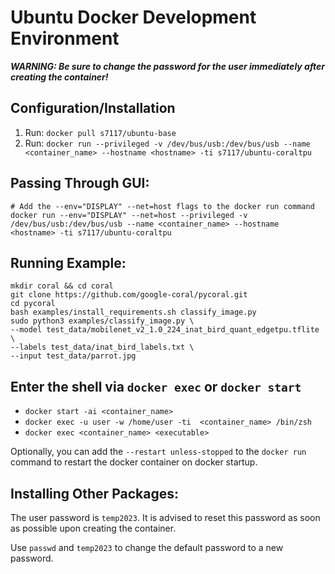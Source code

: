 # Ubuntu Docker Development Environment

**_WARNING: Be sure to change the password for the user immediately after creating the container!_**

## Configuration/Installation

1. Run: `docker pull s7117/ubuntu-base`
2. Run: `docker run --privileged -v /dev/bus/usb:/dev/bus/usb --name <container_name> --hostname <hostname> -ti s7117/ubuntu-coraltpu`

## Passing Through GUI:
```shell
# Add the --env="DISPLAY" --net=host flags to the docker run command
docker run --env="DISPLAY" --net=host --privileged -v /dev/bus/usb:/dev/bus/usb --name <container_name> --hostname <hostname> -ti s7117/ubuntu-coraltpu
```
## Running Example:

```shell
mkdir coral && cd coral
git clone https://github.com/google-coral/pycoral.git
cd pycoral
bash examples/install_requirements.sh classify_image.py
sudo python3 examples/classify_image.py \
--model test_data/mobilenet_v2_1.0_224_inat_bird_quant_edgetpu.tflite \
--labels test_data/inat_bird_labels.txt \
--input test_data/parrot.jpg
```

## Enter the shell via `docker exec` or `docker start`

- `docker start -ai <container_name>`
- `docker exec -u user -w /home/user -ti  <container_name> /bin/zsh`
- `docker exec <container_name> <executable>`

Optionally, you can add the `--restart unless-stopped` to the `docker run` command to restart the docker container on docker startup.

## Installing Other Packages:

The user password is `temp2023`. It is advised to reset this password as soon as possible upon creating the container.

Use `passwd` and `temp2023` to change the default password to a new password.
